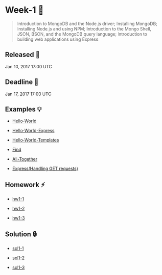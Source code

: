 # Week-1 :gem:

> Introduction to MongoDB and the Node.js driver; Installing MongoDB; Installing Node.js and using NPM; Introduction to the Mongo Shell, JSON, BSON, and the MongoDB query language; Introduction to building web applications using Express

## Released :checkered_flag:
Jan 10, 2017 17:00 UTC

## Deadline :racehorse:
Jan 17, 2017 17:00 UTC

## Examples :bulb:

* [Hello-World](https://github.com/ragmha/M101JS/tree/Week-1/Examples/Hello-World)

* [Hello-World-Express](https://github.com/ragmha/M101JS/tree/Week-1/Examples/Hello-World-Express)

* [Hello-World-Templates](https://github.com/ragmha/M101JS/tree/Week-1/Examples/Hello-World-Templates)

* [Find](https://github.com/ragmha/M101JS/tree/Week-1/Examples/Find)

* [All-Together](https://github.com/ragmha/M101JS/tree/Week-1/Examples/All-Together)

* [Express(Handling GET requests)](https://github.com/ragmha/M101JS/tree/Week-1/Examples/Express-Handling-GET-Requests)

## Homework :zap:

* [hw1-1](https://github.com/ragmha/M101JS/tree/Week-1/Homework/hw1-1)

* [hw1-2](https://github.com/ragmha/M101JS/tree/Week-1/Homework/hw1-2)
* [hw1-3](https://github.com/ragmha/M101JS/tree/Week-1/Homework/hw1-3)

## Solution :lock:
* [sol1-1](https://github.com/ragmha/M101JS/tree/Week-1/Solution/sol1-1)

* [sol1-2](https://github.com/ragmha/M101JS/tree/Week-1/Solution/sol1-2)
* [sol1-3](https://github.com/ragmha/M101JS/tree/Week-1/Solution/sol1-3)
